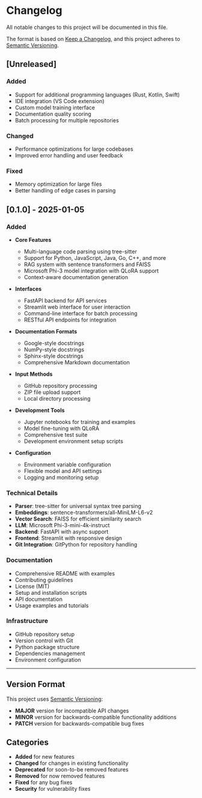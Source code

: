 # Changelog

All notable changes to this project will be documented in this file.

The format is based on [Keep a Changelog](https://keepachangelog.com/en/1.0.0/),
and this project adheres to [Semantic Versioning](https://semver.org/spec/v2.0.0.html).

## [Unreleased]

### Added
- Support for additional programming languages (Rust, Kotlin, Swift)
- IDE integration (VS Code extension)
- Custom model training interface
- Documentation quality scoring
- Batch processing for multiple repositories

### Changed
- Performance optimizations for large codebases
- Improved error handling and user feedback

### Fixed
- Memory optimization for large files
- Better handling of edge cases in parsing

## [0.1.0] - 2025-01-05

### Added
- **Core Features**
  - Multi-language code parsing using tree-sitter
  - Support for Python, JavaScript, Java, Go, C++, and more
  - RAG system with sentence transformers and FAISS
  - Microsoft Phi-3 model integration with QLoRA support
  - Context-aware documentation generation

- **Interfaces**
  - FastAPI backend for API services
  - Streamlit web interface for user interaction
  - Command-line interface for batch processing
  - RESTful API endpoints for integration

- **Documentation Formats**
  - Google-style docstrings
  - NumPy-style docstrings  
  - Sphinx-style docstrings
  - Comprehensive Markdown documentation

- **Input Methods**
  - GitHub repository processing
  - ZIP file upload support
  - Local directory processing

- **Development Tools**
  - Jupyter notebooks for training and examples
  - Model fine-tuning with QLoRA
  - Comprehensive test suite
  - Development environment setup scripts

- **Configuration**
  - Environment variable configuration
  - Flexible model and API settings
  - Logging and monitoring setup

### Technical Details
- **Parser**: tree-sitter for universal syntax tree parsing
- **Embeddings**: sentence-transformers/all-MiniLM-L6-v2
- **Vector Search**: FAISS for efficient similarity search
- **LLM**: Microsoft Phi-3-mini-4k-instruct
- **Backend**: FastAPI with async support
- **Frontend**: Streamlit with responsive design
- **Git Integration**: GitPython for repository handling

### Documentation
- Comprehensive README with examples
- Contributing guidelines
- License (MIT)
- Setup and installation scripts
- API documentation
- Usage examples and tutorials

### Infrastructure
- GitHub repository setup
- Version control with Git
- Python package structure
- Dependencies management
- Environment configuration

---

## Version Format

This project uses [Semantic Versioning](https://semver.org/):
- **MAJOR** version for incompatible API changes
- **MINOR** version for backwards-compatible functionality additions  
- **PATCH** version for backwards-compatible bug fixes

## Categories

- **Added** for new features
- **Changed** for changes in existing functionality
- **Deprecated** for soon-to-be removed features
- **Removed** for now removed features
- **Fixed** for any bug fixes
- **Security** for vulnerability fixes